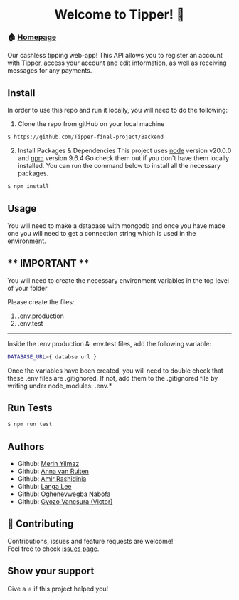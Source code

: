 <h1 align="center">Welcome to Tipper! 👋</h1>

### 🏠 [Homepage](https://tipper-api-xzkf.onrender.com/)

Our cashless tipping web-app! This API allows you to register an account with Tipper, access your account and edit information, as well as receiving messages for any payments.

## Install

In order to use this repo and run it locally, you will need to do the following:

1. Clone the repo from gitHub on your local machine

```sh
$ https://github.com/Tipper-final-project/Backend
```

2. Install Packages & Dependencies
   This project uses [node](http://nodejs.org) version v20.0.0 and [npm](https://npmjs.com) version 9.6.4
   Go check them out if you don't have them locally installed.
   You can run the command below to install all the necessary packages.

```sh
$ npm install
```

## Usage
You will need to make a database with mongodb and once you have made one you will need to get a connection string which is used in the environment.

## ** IMPORTANT **

You will need to create the necessary environment variables in the top level of your folder

Please create the files:

1. .env.production
2. .env.test

---------------------------------------------------------

Inside the .env.production & .env.test files, add the following variable:

```sh
DATABASE_URL={ databse url }
```

Once the variables have been created, you will need to double check that these .env files are .gitignored. If not, add them to the .gitignored file by writing under node_modules: .env.*

## Run Tests

```sh
$ npm run test
```

## Authors

- Github: [Merin Yilmaz](https://github.com/Merin-Yilmaz)
- Github: [Anna van Ruiten](https://github.com/avr87)
- Github: [Amir Rashidinia](https://github.com/Amir-Rsh)
- Github: [Langa Lee](https://github.com/LangaLee)
- Github: [Oghenevwegba Nabofa](https://github.com/ericnabofa)
- Github: [Gyozo Vancsura (Victor)](https://github.com/gyozoke)

## 🤝 Contributing

Contributions, issues and feature requests are welcome!<br />Feel free to check [issues page](https://github.com/Tipper-final-project/Backend/issues).

## Show your support

Give a ⭐️ if this project helped you!
